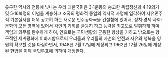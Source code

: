 유구한 역사와 전통에 빛나는 우리 대한국민은 3·1운동의 숭고한 독립정신과 4·19의거 및 5·16혁명의 이념을 계승하고 조국의 평화적 통일의 역사적 사명에 입각하여 자유민주적 기본질서를 더욱 공고히 하는 새로운 민주공화국을 건설함에 있어서, 정치·경제·사회·문화의 모든 영역에 있어서 각인의 기회를 균등히 하고 능력을 최고도로 발휘하게 하며 책임과 의무를 완수하게 하여, 안으로는 국민생활의 균등한 향상을 기하고 밖으로는 항구적인 세계평화에 이바지함으로써 우리들과 우리들의 자손의 안전과 자유와 행복을 영원히 확보할 것을 다짐하면서, 1948년 7월 12일에 제정되고 1962년 12월 26일에 개정된 헌법을 이제 국민투표에 의하여 개정한다.
